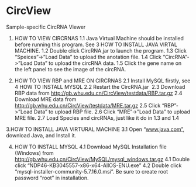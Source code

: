 # CircView
Sample-specific CircRNA Viewer

1. HOW TO VIEW CIRCRNAS
  1.1 Java Virtual Machine should be installed before running this program. See 3 HOW TO   INSTALL JAVA VIRTAL MACHINE.
  1.2 Double click CircRNA.jar to launch the program.
  1.3 Click “Speices”->”Load Data” to upload the anotation file.
  1.4 Click “CircRNA”->”Load Data” to upload the circRNA data.
  1.5 Click the gene name on the left panel to see the image of the circRNA.


2. HOW TO VIEW RBP and MRE ON CIRCRNAS
  2.1 Install MySQL firstly, see 4 HOW TO INSTALL MYSQL
  2.2 Restart the CircRNA.jar
  2.3 Download RBP data from http://gb.whu.edu.cn/CircView/testdata/RBP.tar.gz
  2.4 Download MRE data from http://gb.whu.edu.cn/CircView/testdata/MRE.tar.gz
  2.5 Click “RBP”->”Load Data” to upload RBP file.
  2.6 Click “MRE”->”Load Data” to upload MRE file.
  2.7 Load Species and circRNAs, just like it do in 1.3 and 1.4 


3.HOW TO INSTALL JAVA VIRTURAL MACHINE
  3.1 Open “www.java.com”, download Java, and Install it.


4. HOW TO INSTALL MYSQL
  4.1 Download MySQL Installation file (Windows) from http://gb.whu.edu.cn/CircView/MySQL/mysql_windows.tar.gz
  4.1 Double click “NDP46-KB3045557-x86-x64-AllOS-ENU.exe”
  4.2 Double click “mysql-installer-community-5.7.16.0.msi”. Be sure to create root password “root” in installation.

